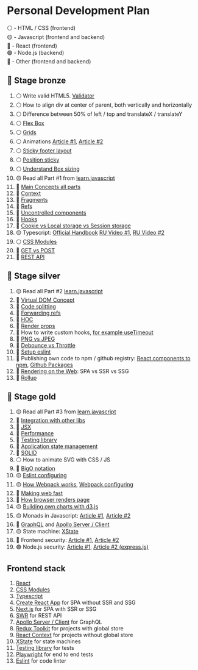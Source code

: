 # Personal Development Plan

⚪️ - HTML / CSS (frontend)  
🟡 - Javascript (frontend and backend)  
🔵 - React (frontend)  
🟢 - Node.js (backend)   
🔴 - Other (frontend and backend)

## 🥉 Stage bronze 

1. ⚪️ Write valid HTML5. [Validator](https://validator.w3.org/)
2. ⚪️ How to align div at center of parent, both vertically and horizontally
3. ⚪️ Difference between 50% of left / top and translateX / translateY
4. ⚪️ [Flex Box](https://css-tricks.com/snippets/css/a-guide-to-flexbox/)
5. ⚪️ [Grids](https://css-tricks.com/snippets/css/complete-guide-grid/)
6. ⚪️ Animations [Article #1](https://developer.mozilla.org/en-US/docs/Web/CSS/CSS_Animations/Using_CSS_animations), [Article #2](https://thoughtbot.com/blog/css-animation-for-beginners)
7. ⚪️ [Sticky footer layout](https://developer.mozilla.org/en-US/docs/Web/CSS/Layout_cookbook/Sticky_footers)
8. ⚪️ [Position sticky](https://medium.com/web-standards/sticky-bc7ff7088693)
9. ⚪️ [Understand Box sizing](https://developer.mozilla.org/en-US/docs/Web/CSS/box-sizing)
10. 🟡 Read all Part #1 from [learn.javascript](https://learn.javascript.ru/)
11. 🔵 [Main Concepts all parts](https://reactjs.org/docs/hello-world.html)
12. 🔵 [Context](https://reactjs.org/docs/context.html)
13. 🔵 [Fragments](https://reactjs.org/docs/fragments.html)
14. 🔵 [Refs](https://reactjs.org/docs/refs-and-the-dom.html)
15. 🔵 [Uncontrolled components](https://reactjs.org/docs/uncontrolled-components.html)
16. 🔵 [Hooks](https://reactjs.org/docs/hooks-intro.html)
17. 🔴 [Cookie vs Local storage vs Session storage](https://dev.to/sidbhanushali/cookies-vs-session-vs-local-storage-22ja)
18. 🟡 Typescript: [Official Handbook](https://www.typescriptlang.org/docs/handbook/2/basic-types.html) [RU Video #1](https://www.youtube.com/watch?v=nyIpDs2DJ_c), [RU Video #2](https://www.youtube.com/watch?v=7NU6K4170As)
19. ⚪️ [CSS Modules](https://github.com/css-modules/css-modules)
10. 🔴 [GET vs POST](https://javascript.plainenglish.io/get-vs-post-are-you-confident-about-the-differences-189562fac0a7)
21. 🔴 [REST API](https://restfulapi.net/)

## 🥈 Stage silver

1. 🟡 Read all Part #2 [learn.javascript](https://learn.javascript.ru/)
2. 🔵 [Virtual DOM Concept](https://reactjs.org/docs/faq-internals.html)
3. 🔵 [Code splitting](https://reactjs.org/docs/code-splitting.html)
4. 🔵 [Forwarding refs](https://reactjs.org/docs/forwarding-refs.html)
5. 🔵 [HOC](https://reactjs.org/docs/higher-order-components.html)
6. 🔵 [Render props](https://reactjs.org/docs/render-props.html)
7. 🔵 How to write custom hooks, [for example useTimeout](https://www.30secondsofcode.org/react/s/use-timeout)
8. 🔴 [PNG vs JPEG](https://web.dev/choose-the-right-image-format/)
9. 🔴 [Debounce vs Throttle](https://css-tricks.com/debouncing-throttling-explained-examples/)
10. 🔴 [Setup eslint](https://eslint.org/docs/user-guide/getting-started)
11. 🔴 Publishing own code to npm / github registry: [React components to npm](https://blog.logrocket.com/the-complete-guide-to-publishing-a-react-package-to-npm/), [Github Packages](https://docs.github.com/en/packages/learn-github-packages/introduction-to-github-packages)
12. 🔴 [Rendering on the Web](https://developers.google.com/web/updates/2019/02/rendering-on-the-web): SPA vs SSR vs SSG
13. 🔴 [Rollup](https://rollupjs.org/guide/en/)

## 🥇 Stage gold

1. 🟡 Read all Part #3 from [learn.javascript](https://learn.javascript.ru/)
2. 🔵 [Integration with other libs](https://reactjs.org/docs/integrating-with-other-libraries.html)
3. 🔵 [JSX](https://reactjs.org/docs/jsx-in-depth.html)
4. 🔵 [Performance](https://reactjs.org/docs/optimizing-performance.html)
5. 🔵 [Testing library](https://testing-library.com/docs/react-testing-library/intro/)
6. 🔵 [Application state management](https://kentcdodds.com/blog/application-state-management-with-react)
7. 🔴 [SOLID](https://habr.com/ru/company/productivity_inside/blog/505430/)
8. ⚪️ How to animate SVG with CSS / JS
9. 🔴 [BigO notation](https://dou.ua/lenta/articles/what-you-should-know-about-algorithms/)
10. 🟡 [Eslint configuring](https://eslint.org/docs/user-guide/configuring/)
11. 🟡 [How Webpack works](https://webpack.js.org/concepts/), [Webpack configuring](https://webpack.js.org/configuration/)
12. 🔴 [Making web fast](https://web.dev/fast/)
13. 🔴 [How browser renders page](https://medium.com/jspoint/how-the-browser-renders-a-web-page-dom-cssom-and-rendering-df10531c9969)
14. 🟡 [Building own charts with d3.js](https://observablehq.com/@d3/learn-d3)
15. 🟡 Monads in Javascript: [Article #1](https://dev.to/rgeraldporter/building-expressive-monads-in-javascript-introduction-23b), [Article #2](https://jrsinclair.com/articles/2016/marvellously-mysterious-javascript-maybe-monad/)
16. 🔴 [GraphQL](https://graphql.org/) and [Apollo Server / Client](https://www.apollographql.com/)
17. 🟡 State machine: [XState](https://xstate.js.org/)
18. 🔵 Frontend security: [Article #1](https://www.shopify.com/partners/blog/website-security), [Article #2](https://medium.com/@baphemot/understanding-react-frontend-security-4963d35feea7)
19. 🟢 Node.js security: [Article #1](https://blog.sqreen.com/nodejs-security-best-practices/), [Article #2 (express.js)](https://expressjs.com/en/advanced/best-practice-security.html)

## Frontend stack

1. [React](https://reactjs.org/)
2. [CSS Modules](https://github.com/css-modules/css-modules)
3. [Typescript](https://www.typescriptlang.org/)
4. [Create React App](https://github.com/facebook/create-react-app) for SPA without SSR and SSG
5. [Next.js](https://nextjs.org/) for SPA with SSR or SSG
6. [SWR](https://swr.vercel.app/) for REST API
7. [Apollo Server / Client](https://www.apollographql.com/) for GraphQL
8. [Redux Toolkit](https://redux-toolkit.js.org/) for projects with global store
9. [React Context](https://reactjs.org/docs/context.html) for projects without global store
10. [XState](https://xstate.js.org/) for state machines
11. [Testing library](https://testing-library.com/docs/react-testing-library/intro/) for tests
12. [Playwright](https://playwright.dev/) for end to end tests
13. [Eslint](https://eslint.org/) for code linter
